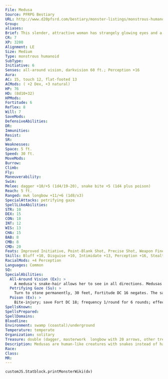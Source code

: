 ```yaml
---
File: Medusa
Source: PFRPG Bestiary
URL: http://www.d20pfsrd.com/bestiary/monster-listings/monstrous-humanoids/medusa
Group: 
aliases: 
Brief: This slender, attractive woman has strangely glowing eyes and a full head of hissing snakes for hair.
CR: 7
XP: 3200
Alignment: LE
Size: Medium
Type: monstrous humanoid
SubType: 
Initiative: 6
Senses: all-around vision, darkvision 60 ft.; Perception +16
Aura: 
AC: 15, touch 12, flat-footed 13
ACMods: ( +2 Dex, +3 natural)
HP: 76
HD: (8d10+32)
HPMods: 
Fortitude: 6
Reflex: 8
Will: 7
SaveMods: 
DefensiveAbilities: 
DR: 
Immunities: 
Resist: 
SR: 
Weaknesses: 
Space: 5 ft.
Speed: 30 ft.
MoveMods: 
Burrow: 
Climb: 
Fly: 
Maneuverability: 
Swim: 
Melee: dagger +10/+5 (1d4/19-20), snake bite +5 (1d4 plus poison)
Reach: 5 ft.
Ranged: mwk longbow +11/+6 (1d8/x3)
SpecialAttacks: petrifying gaze
SpellLikeAbilities: 
STR: 10
DEX: 15
CON: 18
INT: 12
WIS: 13
CHA: 15
BAB: 8
CMB: 8
CMD: 20
Feats: Improved Initiative, Point-Blank Shot, Precise Shot, Weapon Finesse
Skills: Bluff +10, Disguise +10, Intimidate +13, Perception +16, Stealth +13
RacialMods: +4 Perception
Languages: Common
SQ: 
SpecialAbilities:
  All-Around Vision (Ex): >
    A medusa's snake-hair allows her to see in all directions. Medusas gain a +4 racial bonus to Perception checks and cannot be flanked.
  Petrifying Gaze (Su): >
    Turn to stone permanently, 30 feet, Fortitude DC 16 negates. The save DC is Charisma-based.
  Poison (Ex): >
    Bite-injury; save Fort DC 18; frequency 1/round for 6 rounds; effect 1d3 Str; cure 2 consecutive saves. The save DC is Constitution-based.
SpellsKnown: 
SpellsPrepared: 
SpellDomains: 
Bloodline: 
Environment: swamp (coastal)/underground
Temperature: temperate
Organization: solitary
Treasure: double (dagger, masterwork  longbow with 20 arrows, other treasure)
Description: Medusas are human-like creatures with snakes instead of hair. At distances of 30 feet or more, a medusa can easily pass for a beautiful woman if she wears something to cover her serpentine locks-when wearing clothing that conceals her head and face, she can be mistaken for a human at even closer distances. Medusas use lies and disguises that conceal their faces to get close enough to opponents to use their petrifying gaze, though they like playing with their prey and may fire arrows from a distance to lead enemies into traps. Some enjoy creating intricate decorations out of their victims, using their petrified remains as accents to their swampy lairs, but most medusas take care to hide the evidence of their previous conf licts so that new foes won't have advance warning of their presence.  Used to concealing themselves, medusas in cities are usually rogues, while those in the wilderness often pass themselves off as rangers or trackers. The most notorious and legendary medusas, though, are those who take levels as bards or clerics. Charismatic and intelligent, urban medusas are often involved with thieves' guilds or other aspects of the criminal underworld. Medusas may form alliances with blind creatures or intelligent undead, both of which are immune to their stony gaze. Spellcasting medusas often serve as oracles or prophets, usually dwelling in remote locations of legendary power or infamous history. Such oracle medusas take great delight in their roles, and if presented with the proper gifts and flattery, the secrets they offer can be quite helpful. Of course, the lairs of such potent creatures are liberally decorated with statues of those who have offended them, so the seeker of knowledge is well advised to tred carefully during such meetings.  All known medusas are female. Rarely, a medusa may decide to keep a male humanoid as a mate, usually with the help of elixirs of love or similar magic, and is always careful to not petrify her prisoner-at least until she grows tired of his company.
Race: 
Class: 
MR: 
---
```

```dataviewjs
customJS.Statblock.printMonsterWiki(dv)
```
